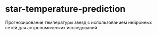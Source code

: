 # star-temperature-prediction
Прогнозирование температуры звезд с использованием нейронных сетей для астрономических исследований
